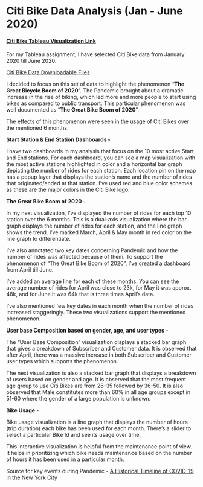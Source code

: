 # Citi Bike Data Analysis (Jan - June 2020)

#### **[Citi Bike Tableau Visualization Link](https://public.tableau.com/views/CitiBikeVisualization_16337529005030/CitiBikeDataVisualizationJan-June2020?:language=en-US&:display_count=n&:origin=viz_share_link)**

For my Tableau assignment, I have selected Citi Bike data from January 2020 till June 2020.

[Citi Bike Data Downloadable Files](https://s3.amazonaws.com/tripdata/index.html)

I decided to focus on this set of data to highlight the phenomenon “**The Great Bicycle Boom of 2020**”. The Pandemic brought about a dramatic increase in the rise of biking, which led more and more people to start using bikes as compared to public transport. This particular phenomenon was well documented as “**The Great Bike Boom of 2020**”.

The effects of this phenomenon were seen in the usage of Citi Bikes over the mentioned 6 months.

**Start Station & End Station Dashboards -** 

I have two dashboards in my analysis that focus on the 10 most active Start and End stations. For each dashboard, you can see a map visualization with the most active stations highlighted in color and a horizontal bar graph depicting the number of rides for each station. Each location pin on the map has a popup layer that displays the station’s name and the number of rides that originated/ended at that station. I’ve used red and blue color schemes as these are the major colors in the Citi Bike logo.

**The Great Bike Boom of 2020 -** 

In my next visualization, I’ve displayed the number of rides for each top 10 station over the 6 months. This is a dual-axis visualization where the bar graph displays the number of rides for each station, and the line graph shows the trend. I’ve marked March, April & May month in red color on the line graph to differentiate.

I’ve also annotated two key dates concerning Pandemic and how the number of rides was affected because of them. To support the phenomenon of “The Great Bike Boom of 2020”, I’ve created a dashboard from April till June.

I’ve added an average line for each of these months. You can see the average number of rides for April was close to 23k, for May it was approx. 48k, and for June it was 64k that is three times April’s data.

I’ve also mentioned few key dates in each month when the number of rides increased staggeringly. These two visualizations support the mentioned phenomenon.

**User base Composition based on gender, age, and user types** - 

The “User Base Composition” visualization displays a stacked bar graph that gives a breakdown of Subscriber and Customer data. It is observed that after April, there was a massive increase in both Subscriber and Customer user types which supports the phenomenon.

The next visualization is also a stacked bar graph that displays a breakdown of users based on gender and age. It is observed that the most frequent age group to use Citi Bikes are from 26-35 followed by 36-50. It is also observed that Male constitutes more than 60% in all age groups except in 51-60 where the gender of a large population is unknown.

**Bike Usage** - 

Bike usage visualization is a line graph that displays the number of hours (trip duration) each bike has been used for each month. There’s a slider to select a particular Bike Id and see its usage over time.

This interactive visualization is helpful from the maintenance point of view. It helps in prioritizing which bike needs maintenance based on the number of hours it has been used in a particular month.

Source for key events during Pandemic - [A Historical Timeline of COVID-19 in the New York City](https://www.investopedia.com/historical-timeline-of-covid-19-in-new-york-city-5071986)
